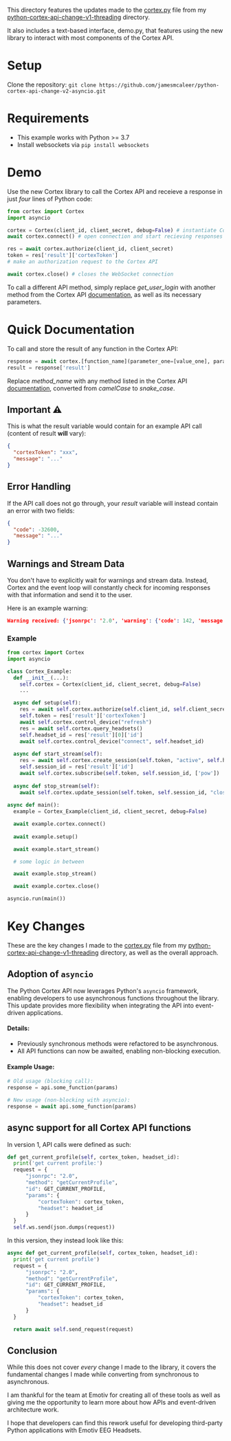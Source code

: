 This directory features the updates made to the [cortex.py](https://github.com/jamesmcaleer/emotiv-dev-winter/tree/main/python-cortex-api-change-v1-threading/cortex.py) file from my [python-cortex-api-change-v1-threading](https://github.com/jamesmcaleer/emotiv-dev-winter/tree/main/python-cortex-api-change-v1-threading) directory.

It also includes a text-based interface, demo.py, that features using the new library to interact with most components of the Cortex API.

# Setup
Clone the repository: `git clone https://github.com/jamesmcaleer/python-cortex-api-change-v2-asyncio.git`

# Requirements
- This example works with Python >= 3.7
- Install websockets via `pip install websockets`

# Demo

Use the new Cortex library to call the Cortex API and receieve a response in just _four_ lines of Python code:
```python
from cortex import Cortex
import asyncio

cortex = Cortex(client_id, client_secret, debug=False) # instantiate Cortex object - also opens WebSocket connection
await cortex.connect() # open connection and start recieving responses on event loop

res = await cortex.authorize(client_id, client_secret)
token = res['result']['cortexToken']
# make an authorization request to the Cortex API

await cortex.close() # closes the WebSocket connection
```

To call a different API method, simply replace _get_user_login_ with another method from the Cortex API [documentation](https://emotiv.gitbook.io/cortex-api/overview-of-api-flow), as well as its necessary parameters.

# Quick Documentation

To call and store the result of any function in the Cortex API:
```python
response = await cortex.[function_name](parameter_one=[value_one], parameter_two=[value_two])
result = response['result']
```
Replace _method_name_ with any method listed in the Cortex API [documentation](https://emotiv.gitbook.io/cortex-api/overview-of-api-flow), converted from _camelCase_ to _snake_case_.

## Important ⚠️

This is what the result variable would contain for an example API call (content of result **will** vary):
```json
{
  "cortexToken": "xxx",
  "message": "..."
}
```

## Error Handling
If the API call does not go through, your _result_ variable will instead contain an error with two fields:
```json
{
  "code": -32600,
  "message": "..."
}
```

## Warnings and Stream Data
You don't have to explicitly wait for warnings and stream data. Instead, Cortex and the event loop will constantly check for incoming responses with that information and send it to the user.

Here is an example warning:
```json
Warning received: {'jsonrpc': '2.0', 'warning': {'code': 142, 'message': {'behavior': 'Headset discovering complete.', 'headsetId': ''}}}
```

### Example

```python
from cortex import Cortex
import asyncio

class Cortex_Example:
  def __init__(...):
    self.cortex = Cortex(client_id, client_secret, debug=False)
    ...

  async def setup(self):
    res = await self.cortex.authorize(self.client_id, self.client_secret)
    self.token = res['result']['cortexToken']
    await self.cortex.control_device("refresh")
    res = await self.cortex.query_headsets()
    self.headset_id = res['result'][0]['id']
    await self.cortex.control_device("connect", self.headset_id)
  
  async def start_stream(self):
    res = await self.cortex.create_session(self.token, "active", self.headset_id)
    self.session_id = res['result']['id']
    await self.cortex.subscribe(self.token, self.session_id, ['pow'])
  
  async def stop_stream(self):
    await self.cortex.update_session(self.token, self.session_id, "close")
  
async def main():
  example = Cortex_Example(client_id, client_secret, debug=False)

  await example.cortex.connect()
  
  await example.setup()

  await example.start_stream()

  # some logic in between

  await example.stop_stream()

  await example.cortex.close()

asyncio.run(main())
```

# Key Changes
These are the key changes I made to the [cortex.py](https://github.com/jamesmcaleer/emotiv-dev-winter/tree/main/python-cortex-api-change-v1-threading/cortex.py) file from my [python-cortex-api-change-v1-threading](https://github.com/jamesmcaleer/emotiv-dev-winter/tree/main/python-cortex-api-change-v1-threading) directory, as well as the overall approach.

## **Adoption of `asyncio`**
The Python Cortex API now leverages Python's `asyncio` framework, enabling developers to use asynchronous functions throughout the library. This update provides more flexibility when integrating the API into event-driven applications.

#### Details:
- Previously synchronous methods were refactored to be asynchronous.
- All API functions can now be awaited, enabling non-blocking execution.

#### Example Usage:
```python
# Old usage (blocking call):
response = api.some_function(params)

# New usage (non-blocking with asyncio):
response = await api.some_function(params)
```

## async support for all Cortex API functions

In version 1, API calls were defined as such:
```python
def get_current_profile(self, cortex_token, headset_id):
  print('get current profile:')
  request = {
      "jsonrpc": "2.0",
      "method": "getCurrentProfile",
      "id": GET_CURRENT_PROFILE,
      "params": {
          "cortexToken": cortex_token,
          "headset": headset_id
      }
  }
  self.ws.send(json.dumps(request))
```

In this version, they instead look like this:

```python
async def get_current_profile(self, cortex_token, headset_id):
  print('get current profile')
  request = {
      "jsonrpc": "2.0",
      "method": "getCurrentProfile",
      "id": GET_CURRENT_PROFILE,
      "params": {
          "cortexToken": cortex_token,
          "headset": headset_id
      }
  }

  return await self.send_request(request)
```

## Conclusion

While this does not cover _every_ change I made to the library, it covers the fundamental changes I made while converting from synchronous to asynchronous.

I am thankful for the team at Emotiv for creating all of these tools as well as giving me the opportunity to learn more about how APIs and event-driven architecture work.

I hope that developers can find this rework useful for developing third-party Python applications with Emotiv EEG Headsets.





